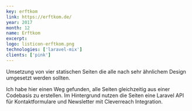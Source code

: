 ```yaml
---
key: erftkom
link: https://erftkom.de/
year: 2017
month: 12
name: Erftkom
excerpt:
logo: listicon-erftkom.png
technologies: ['laravel-mix']
clients: ['pink']
---
```


Umsetzung von vier statischen Seiten die alle nach sehr ähnlichem Design umgesetzt werden sollten.

Ich habe hier einen Weg gefunden, alle Seiten gleichzeitig aus einer Codebasis zu erstellen. Im Hintergrund nutzen die Seiten eine Laravel API für Kontaktformulare und Newsletter mit Cleverreach Integration.
